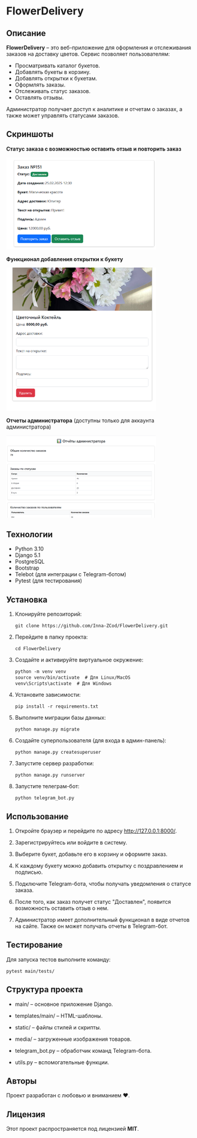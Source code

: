 # FlowerDelivery


## Описание

**FlowerDelivery** – это веб-приложение для оформления и отслеживания заказов на доставку цветов. Сервис позволяет пользователям:

- Просматривать каталог букетов.
- Добавлять букеты в корзину.
- Добавлять открытки к букетам.
- Оформлять заказы.
- Отслеживать статус заказов.
- Оставлять отзывы.

Администратор получает доступ к аналитике и отчетам о заказах, а также может управлять статусами заказов.

## Скриншоты
**Статус заказа с возможностью оставить отзыв и повторить заказ**

<img src="https://raw.githubusercontent.com/Inna-ZCod/FlowerDelivery/main/flower_delivery/media/products/fd_03.png" alt="Статус заказа" width="400">

**Функционал добавления открытки к букету**

<img src="https://raw.githubusercontent.com/Inna-ZCod/FlowerDelivery/main/flower_delivery/media/products/fd_04.png" alt="Добавление открытки" width="400">

**Отчеты администратора** (доступны только для аккаунта администратора)

<img src="https://raw.githubusercontent.com/Inna-ZCod/FlowerDelivery/main/flower_delivery/media/products/fd_05.png" alt="Отчеты администратора" width="400">



## Технологии

- Python 3.10
- Django 5.1
- PostgreSQL
- Bootstrap
- Telebot (для интеграции с Telegram-ботом)
- Pytest (для тестирования)


## Установка

1. Клонируйте репозиторий:

   ```
   git clone https://github.com/Inna-ZCod/FlowerDelivery.git
   ```

2. Перейдите в папку проекта:

   ```
   cd FlowerDelivery
   ```

3. Создайте и активируйте виртуальное окружение:

   ```
   python -m venv venv
   source venv/bin/activate  # Для Linux/MacOS
   venv\Scripts\activate  # Для Windows
   ```

4. Установите зависимости:

   ```
   pip install -r requirements.txt
   ```

5. Выполните миграции базы данных:

   ```
   python manage.py migrate
   ```

6. Создайте суперпользователя (для входа в админ-панель):

   ```
   python manage.py createsuperuser
   ```

7. Запустите сервер разработки:

   ```
   python manage.py runserver
   ```

8. Запустите телеграм-бот:

   ```
   python telegram_bot.py
   ```


## Использование

1. Откройте браузер и перейдите по адресу http://127.0.0.1:8000/.

2. Зарегистрируйтесь или войдите в систему.

3. Выберите букет, добавьте его в корзину и оформите заказ.

4. К каждому букету можно добавить открытку с поздравлением и подписью.

5. Подключите Telegram-бота, чтобы получать уведомления о статусе заказа.

6. После того, как заказ получет статус "Доставлен", появится возможность оставить отзыв о нем.

7. Администратор имеет дополнительный функционал в виде отчетов на сайте. Также он может получать отчеты в Telegram-бот.


## Тестирование

Для запуска тестов выполните команду:

   ```
   pytest main/tests/
   ```


## Структура проекта

- main/ – основное приложение Django.

- templates/main/ – HTML-шаблоны.

- static/ – файлы стилей и скрипты.

- media/ – загруженные изображения товаров.

- telegram_bot.py – обработчик команд Telegram-бота.

- utils.py – вспомогательные функции.


## Авторы

Проект разработан с любовью и вниманием ❤️.


## Лицензия

Этот проект распространяется под лицензией **MIT**.
